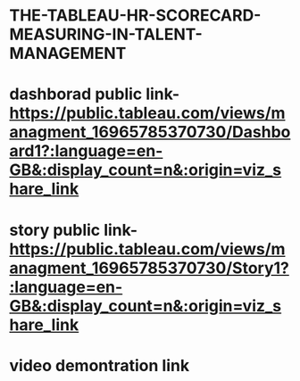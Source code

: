 # THE-TABLEAU-HR-SCORECARD-MEASURING-IN-TALENT-MANAGEMENT
# dashborad public link-https://public.tableau.com/views/managment_16965785370730/Dashboard1?:language=en-GB&:display_count=n&:origin=viz_share_link
# story public link-https://public.tableau.com/views/managment_16965785370730/Story1?:language=en-GB&:display_count=n&:origin=viz_share_link
# video demontration link
